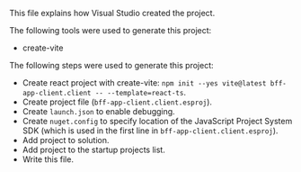 This file explains how Visual Studio created the project.

The following tools were used to generate this project:
- create-vite

The following steps were used to generate this project:
- Create react project with create-vite: `npm init --yes vite@latest bff-app-client.client -- --template=react-ts`.
- Create project file (`bff-app-client.client.esproj`).
- Create `launch.json` to enable debugging.
- Create `nuget.config` to specify location of the JavaScript Project System SDK (which is used in the first line in `bff-app-client.client.esproj`).
- Add project to solution.
- Add project to the startup projects list.
- Write this file.
